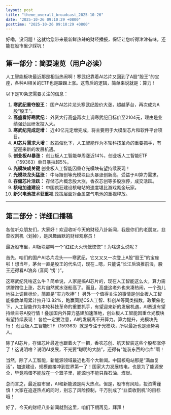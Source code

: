```yaml
---
layout: post
title: "theme_overall_broadcast_2025-10-26"
date: "2025-10-26 09:10:29 +0800"
posttime: "2025-10-26 09:10:29 +0800"
---
```


好嘞，没问题！这就给您带来最新鲜热辣的财经播报，保证让您听得津津有味，还能在股市里少踩坑！

## 第一部分：简要速览（用户必读）

人工智能板块最近那是相当热闹啊！寒武纪靠着AI芯片又回到了A股“股王”的宝座，各种AI相关的ETF也是蹭蹭上涨。这背后的逻辑，简单来说就是：算力！

以下是10条您需要关注的信息：

1.  **寒武纪重夺股王：** 国产AI芯片龙头寒武纪股价大涨，超越茅台，再次成为A股“股王”。
2.  **高盛看好寒武纪：** 外资大行高盛再次上调寒武纪目标价至2104元，理由是业绩强劲且研发投入大。
3.  **寒武纪完成定增：** 近40亿元定增完成，将主要用于大模型芯片和软件平台项目。
4.  **AI芯片需求大增：** 政策催化下，人工智能作为本轮科技革命的重要抓手，有望迎来新的发展机遇。
5.  **创业板AI暴涨：** 创业板人工智能单周涨近14%，创业板人工智能ETF（159363）单日暴拉超5%。
6.  **光模块成关键** 创业板人工智能因重仓光模块有望持续表现！
7.  **光模块龙头猛涨：** 中际旭创等光模块巨头暴涨创新高，受益于AI算力需求。
8.  **存储芯片活跃：** 存储芯片概念股大涨，香农芯创等多股涨停，成交活跃。
9.  **核电加速建设：** 中国疯狂建设核电站的速度堪比游戏氪金玩家。
10. **新兴电池技术获重视** 政策层面对金属空气电池的重视释放。
---

## 第二部分：详细口播稿

各位听众朋友们，大家好！欢迎收听今天的财经八卦新闻，我是你们的老朋友，韭菜收割机（划掉），是风趣幽默的财经观察员！

最近股市里，AI板块那叫一个“红红火火恍恍惚惚”！为啥这么说呢？

首先，咱们的国产AI芯片龙头——寒武纪，它又又又一次登上A股“股王”的宝座啦！想当年，茅台一直是股王的代名词，现在...嗯，只能说“长江后浪推前浪，股王还得看AI浪奔 (音同 '愣' )”。

这寒武纪凭啥这么牛？简单说，人家是搞AI芯片的，现在人工智能这么火，算力需求蹭蹭往上涨，芯片自然就水涨船高了。而且，高盛这老外也来凑热闹，一个劲儿地往上调目标价，简直是“实力吹捧”！
另外一个值得关注的事情是创业板人工智能指数单周累计拉升13.82%，跑赢同期CS人工智、科创AI等同类指数。政策催化下，人工智能作为本轮科技革命的重要抓手，有望迎来新的发展机遇，AI赛道有望持续主导A股行情！叠加国内外算力基建加速落地，创业板人工智能因重仓光模块有望持续表现！
各位一定要注意，AI的发展离不开算力。算力提升，光模块先行！
创业板人工智能ETF（159363）就是专注于光模块，所以最近也是涨势喜人。

除了AI芯片，存储芯片最近也跟着火了一把，香农芯创、航天智装这些个股都涨停了！这说明啥？说明AI发展，不光要“聪明的大脑”，还得有“能装东西的仓库”啊！

当然，除了人工智能，新能源领域最近也有个大新闻。中国核电站那是“满血复活”，加速建设，规模直接冲到世界第一了！国家大力发展核电，也是为了能源安全，毕竟鸡蛋不能放在一个篮子里，能源也不能只靠石油、煤炭。

总而言之，最近股市里，AI和新能源是两大热点。但是，股市有风险，投资需谨慎！大家在追逐热点的同时，别忘了风险控制，千万别成了“韭菜收割机”的目标哦！

好了，今天的财经八卦新闻就到这里，咱们下期再见，拜拜！